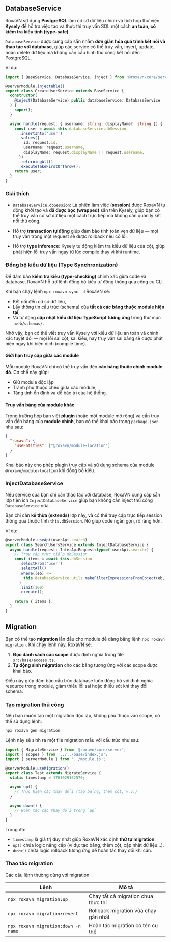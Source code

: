 ## DatabaseService

RoxaVN sử dụng **PostgreSQL** làm cơ sở dữ liệu chính và tích hợp thư viện **Kysely** để hỗ trợ việc tạo và thực thi truy vấn SQL một cách **an toàn, có kiểm tra kiểu tĩnh (type-safe)**.

`DatabaseService` được cung cấp sẵn nhằm **đơn giản hóa quá trình kết nối và thao tác với database**, giúp các service có thể truy vấn, insert, update, hoặc delete dữ liệu mà không cần cấu hình thủ công kết nối đến PostgreSQL.

Ví dụ:

```ts
import { BaseService, DatabaseService, inject } from '@roxavn/core/server';

@serverModule.injectable()
export class CreateUserService extends BaseService {
  constructor(
    @inject(DatabaseService) public databaseService: DatabaseService
  ) {
    super();
  }

  async handle(request: { username: string; displayName?: string }) {
    const user = await this.databaseService.dbSession
      .insertInto('user')
      .values({
        id: request.id,
        username: request.username,
        displayName: request.displayName || request.username,
      })
      .returningAll()
      .executeTakeFirstOrThrow();
    return user;
  }
}
```

### Giải thích

* `DatabaseService.dbSession`: Là phiên làm việc (**session**) được RoxaVN tự động khởi tạo và **đã được bọc (wrapped)** sẵn trên Kysely, giúp bạn có thể truy vấn cơ sở dữ liệu một cách trực tiếp mà không cần quản lý kết nối thủ công.

* Hỗ trợ **transaction tự động** giúp đảm bảo tính toàn vẹn dữ liệu — mọi truy vấn trong một request sẽ được rollback nếu có lỗi.

* Hỗ trợ **type inference**: Kysely tự động kiểm tra kiểu dữ liệu của cột, giúp phát hiện lỗi truy vấn ngay từ lúc compile thay vì khi runtime.

### Đồng bộ kiểu dữ liệu (Type Synchronization)

Để đảm bảo **kiểm tra kiểu (type-checking)** chính xác giữa code và database, RoxaVN hỗ trợ lệnh đồng bộ kiểu tự động thông qua công cụ CLI.

Khi bạn chạy lệnh `npx roxavn sync -d` RoxaVN sẽ:

* Kết nối đến cơ sở dữ liệu,
* Lấy thông tin cấu trúc (schema) của **tất cả các bảng thuộc module hiện tại**,
* Và tự động **cập nhật kiểu dữ liệu TypeScript tương ứng** trong thư mục `.web/schemas/`.

Nhờ vậy, bạn có thể viết truy vấn Kysely với kiểu dữ liệu an toàn và chính xác tuyệt đối — mọi lỗi sai cột, sai kiểu, hay truy vấn sai bảng sẽ được phát hiện ngay khi biên dịch (compile time).

#### Giới hạn truy cập giữa các module

Mỗi module RoxaVN chỉ có thể truy vấn đến **các bảng thuộc chính module đó**. Cơ chế này giúp:

* Giữ module độc lập
* Tránh phụ thuộc chéo giữa các module,
* Tăng tính ổn định và dễ bảo trì của hệ thống.

#### Truy vấn bảng của module khác

Trong trường hợp bạn viết **plugin** (hoặc một module mở rộng) và cần truy vấn đến bảng của **module chính**, bạn có thể khai báo trong `package.json` như sau:

```json
{
  "roxavn": {
    "useEntities": ["@roxavn/module-location"]
  }
}
```

Khai báo này cho phép plugin truy cập và sử dụng schema của module `@roxavn/module-location` khi đồng bộ kiểu.

### InjectDatabaseService

Nếu service của bạn chỉ cần thao tác với database, RoxaVN cung cấp sẵn lớp tiện ích `InjectDatabaseService` giúp bạn không cần inject thủ công `DatabaseService` nữa.

Bạn chỉ cần **kế thừa (extends)** lớp này, và có thể truy cập trực tiếp session thông qua thuộc tính `this.dbSession`. Nó giúp code ngắn gọn, rõ ràng hơn.

Ví dụ:

```ts
@serverModule.useApi(userApi.search)
export class SearchUsersService extends InjectDatabaseService {
  async handle(request: InferApiRequest<typeof userApi.search>) {
    // Truy cập trực tiếp dbSession
    const items = await this.dbSession
      .selectFrom('user')
      .selectAll()
      .where((eb) =>
        this.databaseService.utils.makeFilterExpressionsFromObject(eb, request)
      )
      .limit(100)
      .execute();

    return { items };
  }
}
```

## Migration

Bạn có thể tạo **migration** lần đầu cho module dễ dàng bằng lệnh `npx roxavn migration`. Khi chạy lệnh này, RoxaVN sẽ:

1. **Đọc danh sách các scope** được định nghĩa trong file `src/base/access.ts`.
2. **Tự động sinh migration** cho các bảng tương ứng với các scope được khai báo.

Điều này giúp đảm bảo cấu trúc database luôn đồng bộ với định nghĩa resource trong module, giảm thiểu lỗi sai hoặc thiếu sót khi thay đổi schema.

### Tạo migration thủ công

Nếu bạn muốn tạo một migration độc lập, không phụ thuộc vào scope, có thể sử dụng lệnh:

```bash
npx roxavn gen migration
```

Lệnh này sẽ sinh ra một file migration mẫu với cấu trúc như sau:

```ts
import { MigrateService } from '@roxavn/core/server';
import { scopes } from '../../base/index.js';
import { serverModule } from '../module.js';

@serverModule.useMigration()
export class Test extends MigrateService {
  static timestamp = 1761029162570;

  async up() {
    // Thực hiện các thay đổi (tạo bảng, thêm cột, v.v.)
  }

  async down() {
    // Hoàn tác các thay đổi trong `up`
  }
}
```

Trong đó:

* `timestamp` là giá trị duy nhất giúp RoxaVN xác định **thứ tự migration**.
* `up()` chứa logic nâng cấp (ví dụ: tạo bảng, thêm cột, cập nhật dữ liệu...).
* `down()` chứa logic rollback tương ứng để hoàn tác thay đổi khi cần.

### Thao tác migration

Các câu lệnh thường dùng với migration

| Lệnh                                | Mô tả                                |
| ----------------------------------- | ------------------------------------ |
| `npx roxavn migration:up`           | Chạy tất cả migration chưa thực thi  |
| `npx roxavn migration:revert`       | Rollback migration vừa chạy gần nhất |
| `npx roxavn migration:down -n name` | Hoàn tác migration có tên cụ thể     |
